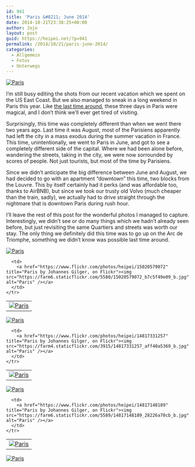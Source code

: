 ```yaml
---
id: 941
title: 'Paris &#8211; June 2014'
date: 2014-10-21T23:38:25+00:00
author: Jojo
layout: post
guid: https://heipei.net/?p=941
permalink: /2014/10/21/paris-june-2014/
categories:
  - Allgemein
  - Fotos
  - Unterwegs
---
```

<div class="aligncenter">
  <a href="https://www.flickr.com/photos/heipei/14796273539" title="Paris by Johannes Gilger, on Flickr"><img src="https://farm6.staticflickr.com/5553/14796273539_40ca05c85f_b.jpg" alt="Paris" /></a>
</div>

I&#8217;m still busy editing the shots from our recent vacation which we spent on the US East Coast. But we also managed to sneak in a long weekend in Paris this year. Like [the last time around](https://heipei.net/2012/12/18/streets-of-paris/), these three days in Paris were magical, and I don&#8217;t think we&#8217;ll ever get tired of visiting.

Surprisingly, this time was completely different than when we went there two years ago. Last time it was August, most of the Parisiens apparently had left the city in a mass exodus during the summer vacation in France. This time, unintentionally, we went to Paris in June, and got to see a completely different side of the capital. Where we had been alone before, wandering the streets, taking in the city, we were now sorrounded by scores of people. Not just tourists, but most of the time by Parisiens.

Since we didn&#8217;t anticipate the big difference between June and August, we had decided to go with an apartment &#8220;downtown&#8221; this time, two blocks from the Louvre. This by itself certainly had it perks (and was affordable too, thanks to AirBNB), but since we took our trusty old Volvo (much cheaper than the train, sadly), we actually had to drive straight through the nightmare that is downtown Paris during rush hour.

I&#8217;ll leave the rest of this post for the wonderful photos I managed to capture. Interestingly, we didn&#8217;t see or do many things which we hadn&#8217;t already seen before, but just revisiting the same Quartiers and streets was worth our stay. The only thing we definitely did this time was to go up on the Arc de Triomphe, something we didn&#8217;t know was possible last time around.

<div class="aligncenter">
  <div>
    <a href="https://www.flickr.com/photos/heipei/14980862866" title="Paris by Johannes Gilger, on Flickr"><img src="https://farm6.staticflickr.com/5559/14980862866_200aff52a2_b.jpg" alt="Paris" /></a>
  </div>
  
  <table>
    <tr>
      <td>
        <a href="https://www.flickr.com/photos/heipei/14834304220" title="Paris by Johannes Gilger, on Flickr"><img src="https://farm4.staticflickr.com/3854/14834304220_c08a482c1d_b.jpg" alt="Paris" /></a>
      </td>
      
      <td>
        <a href="https://www.flickr.com/photos/heipei/15020579072" title="Paris by Johannes Gilger, on Flickr"><img src="https://farm6.staticflickr.com/5580/15020579072_b7c5f49e09_b.jpg"  alt="Paris" /></a>
      </td>
    </tr>
  </table>
  
  <div>
    <a href="https://www.flickr.com/photos/heipei/15191207575" title="Paris by Johannes Gilger, on Flickr"><img src="https://farm4.staticflickr.com/3883/15191207575_92519ce029_b.jpg"  alt="Paris" /></a>
  </div>
  
  <table>
    <tr>
      <td>
        <a href="https://www.flickr.com/photos/heipei/15017877421" title="Paris by Johannes Gilger, on Flickr"><img src="https://farm4.staticflickr.com/3890/15017877421_03fc54a5ba_b.jpg"  alt="Paris" /></a>
      </td>
      
      <td>
        <a href="https://www.flickr.com/photos/heipei/14817331257" title="Paris by Johannes Gilger, on Flickr"><img src="https://farm4.staticflickr.com/3915/14817331257_aff40a5369_b.jpg" alt="Paris" /></a>
      </td>
    </tr>
  </table>
  
  <div>
    <a href="https://www.flickr.com/photos/heipei/14907329349" title="Paris by Johannes Gilger, on Flickr"><img src="https://farm4.staticflickr.com/3843/14907329349_ee975eec3e_b.jpg"  alt="Paris" /></a>
  </div>
  
  <table>
    <tr>
      <td>
        <a href="https://www.flickr.com/photos/heipei/15094005825" title="Paris by Johannes Gilger, on Flickr"><img src="https://farm6.staticflickr.com/5554/15094005825_3d120a33ed_b.jpg"  alt="Paris" /></a>
      </td>
      
      <td>
        <a href="https://www.flickr.com/photos/heipei/14817148189" title="Paris by Johannes Gilger, on Flickr"><img src="https://farm6.staticflickr.com/5589/14817148189_28226a70cb_b.jpg" alt="Paris" /></a>
      </td>
    </tr>
  </table>
  
  <div>
    <a href="https://www.flickr.com/photos/heipei/14997944046" title="Paris by Johannes Gilger, on Flickr"><img src="https://farm6.staticflickr.com/5581/14997944046_627c6194e5_b.jpg" alt="Paris" /></a>
  </div>
</div>
